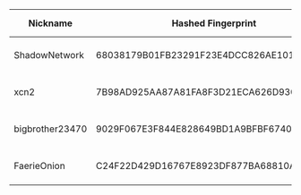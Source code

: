 | Nickname |  Hashed Fingerprint	| Or Addresses | Contact | Running | Flags | Last Seen | First Seen | Last Restarted | Advertised Bandwidth | Platform | Version | Version Status | Recommended Version | Verified hostnames | Exit policy |
|---|---|---|---|---|---|---|---|---|---|---|---|---|---|---|---|
|ShadowNetwork | 68038179B01FB23291F23E4DCC826AE101F5EA61 | ["161.230.71.100:9001"] | userutility@protonmail.com | true | Running, V2Dir, Valid | 2025-10-12 10:00:00 | 2025-10-12 04:00:00 | 2025-10-12 03:19:43 | 0 | Tor 0.4.8.19 on Linux | 0.4.8.19 | recommended | true | N/A | ["reject *:*"]|
|xcn2 | 7B98AD925AA87A81FA8F3D21ECA626D930CCB39F | ["88.214.56.223:443"] | Random Person nobody@tor.org | true | Running, V2Dir, Valid | 2025-10-12 10:00:00 | 2025-10-12 08:00:00 | 2025-10-12 07:17:32 | 0 | Tor 0.4.8.14 on Linux | 0.4.8.14 | recommended | true | N/A | ["reject *:*"]|
|bigbrother23470 | 9029F067E3F844E828649BD1A9BFBF6740FE5C0C | ["82.66.10.17:9002","[2a01:e0a:3e0:6c31:e219:c5b9:ca08:dc50]:9002"] | Random Person <tor AT conti dash usa dot net> | true | Running, V2Dir, Valid | 2025-10-12 10:00:00 | 2025-10-12 08:00:00 | 2025-10-12 07:41:53 | 0 | Tor 0.4.8.10 on Linux | 0.4.8.10 | recommended | true | N/A | ["reject *:*"]|
|FaerieOnion | C24F22D429D16767E8923DF877BA68810A983937 | ["119.17.158.221:15151"] | N/A | true | Running, V2Dir, Valid | 2025-10-12 10:00:00 | 2025-10-12 07:00:00 | 2025-10-12 08:22:39 | 286720 | Tor 0.4.8.18 on Linux | 0.4.8.18 | recommended | true | ["119-17-158-221.77119e.mel.static.aussiebb.net"] | ["reject *:*"]|
